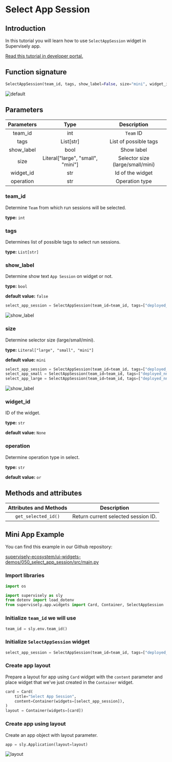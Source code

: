 # Select App Session

## Introduction

In this tutorial you will learn how to use `SelectAppSession` widget in Supervisely app.

[Read this tutorial in developer portal.](https://developer.supervise.ly/app-development/apps-with-gui/SelectAppSession)

## Function signature

```python
SelectAppSession(team_id, tags, show_label=False, size="mini", widget_id=None, operation="or")
```

![default](https://user-images.githubusercontent.com/120389559/219646892-e064bd68-20f1-4ce3-9f1b-89650fe1dde0.gif)

## Parameters

| Parameters |               Type                |           Description            |
| :--------: | :-------------------------------: | :------------------------------: |
|  team_id   |                int                |            `Team` ID             |
|    tags    |             List[str]             |      List of possible tags       |
| show_label |               bool                |            Show label            |
|    size    | Literal["large", "small", "mini"] | Selector size (large/small/mini) |
| widget_id  |                str                |         Id of the widget         |
| operation  |                str                |          Operation type          |

### team_id

Determine `Team` from which run sessions will be selected.

**type:** `int`

### tags

Determines list of possible tags to select run sessions.

**type:** `List[str]`

### show_label

Determine show text `App Session` on widget or not.

**type:** `bool`

**default value:** `false`

```python
select_app_session = SelectAppSession(team_id=team_id, tags=["deployed_nn"], show_label=True)
```

![show_label](https://user-images.githubusercontent.com/120389559/219651794-16c3d78d-d3fe-49c2-ada5-1c5039c1e761.png)

### size

Determine selector size (large/small/mini).

**type:** `Literal["large", "small", "mini"]`

**default value:** `mini`

```python
select_app_session = SelectAppSession(team_id=team_id, tags=["deployed_nn"])
select_app_small = SelectAppSession(team_id=team_id, tags=["deployed_nn"], size="small")
select_app_large = SelectAppSession(team_id=team_id, tags=["deployed_nn"], size="large")
```

![show_label](https://user-images.githubusercontent.com/120389559/219651794-16c3d78d-d3fe-49c2-ada5-1c5039c1e761.png)

### widget_id

ID of the widget.

**type:** `str`

**default value:** `None`

### operation

Determine operation type in select.

**type:** `str`

**default value:** `or`

## Methods and attributes

| Attributes and Methods | Description                         |
| :--------------------: | ----------------------------------- |
|  `get_selected_id()`   | Return current selected session ID. |

## Mini App Example

You can find this example in our Github repository:

[supervisely-ecosystem/ui-widgets-demos/050_select_app_session/src/main.py](https://github.com/supervisely-ecosystem/ui-widgets-demos/blob/master/050_select_app_session/src/main.py)

### Import libraries

```python
import os

import supervisely as sly
from dotenv import load_dotenv
from supervisely.app.widgets import Card, Container, SelectAppSession
```

### Initialize `team_id` we will use

```python
team_id = sly.env.team_id()
```

### Initialize `SelectAppSession` widget

```python
select_app_session = SelectAppSession(team_id=team_id, tags=["deployed_nn"])
```

### Create app layout

Prepare a layout for app using `Card` widget with the `content` parameter and place widget that we've just created in the `Container` widget.

```python
card = Card(
    title="Select App Session",
    content=Container(widgets=[select_app_session]),
)
layout = Container(widgets=[card])
```

### Create app using layout

Create an app object with layout parameter.

```python
app = sly.Application(layout=layout)
```

![layout](https://user-images.githubusercontent.com/120389559/219653528-f8748e91-22ca-4cfb-b6cb-bb27a9997f1c.gif)
